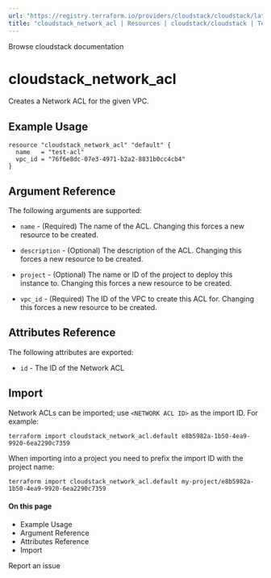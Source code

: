 ```yaml
---
url: "https://registry.terraform.io/providers/cloudstack/cloudstack/latest/docs/resources/network_acl"
title: "cloudstack_network_acl | Resources | cloudstack/cloudstack | Terraform | Terraform Registry"
---
```


Browse cloudstack documentation

# cloudstack_network_acl

Creates a Network ACL for the given VPC.

## Example Usage

```hcl hcl
resource "cloudstack_network_acl" "default" {
  name   = "test-acl"
  vpc_id = "76f6e8dc-07e3-4971-b2a2-8831b0cc4cb4"
}
```

## Argument Reference

The following arguments are supported:

- `name` \- (Required) The name of the ACL. Changing this forces a new resource
to be created.

- `description` \- (Optional) The description of the ACL. Changing this forces a
new resource to be created.

- `project` \- (Optional) The name or ID of the project to deploy this
instance to. Changing this forces a new resource to be created.

- `vpc_id` \- (Required) The ID of the VPC to create this ACL for. Changing this
forces a new resource to be created.

## Attributes Reference

The following attributes are exported:

- `id` \- The ID of the Network ACL

## Import

Network ACLs can be imported; use `<NETWORK ACL ID>` as the import ID. For
example:

```shell shell
terraform import cloudstack_network_acl.default e8b5982a-1b50-4ea9-9920-6ea2290c7359
```

When importing into a project you need to prefix the import ID with the project name:

```shell shell
terraform import cloudstack_network_acl.default my-project/e8b5982a-1b50-4ea9-9920-6ea2290c7359
```

#### On this page

- Example Usage
- Argument Reference
- Attributes Reference
- Import

Report an issue